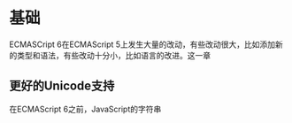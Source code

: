 # 基础

ECMASCript 6在ECMAScript 5上发生大量的改动，有些改动很大，比如添加新的类型和语法，有些改动十分小，比如语言的改进。这一章

## 更好的Unicode支持

在ECMAScript 6之前，JavaScript的字符串